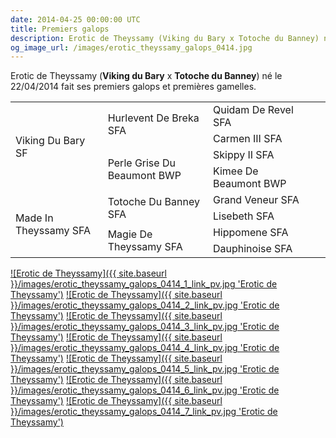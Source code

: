 ```yaml
---
date: 2014-04-25 00:00:00 UTC
title: Premiers galops
description: Erotic de Theyssamy (Viking du Bary x Totoche du Banney) né le 22/04/2014 fait ses premiers galops.
og_image_url: /images/erotic_theyssamy_galops_0414.jpg
---
```


Erotic de Theyssamy (**Viking du Bary** x **Totoche du Banney**) né le 22/04/2014 fait ses premiers galops et premières gamelles.

<table class="genealogie">
	<tr>
		<td rowspan="4" class="c-cell">Viking Du Bary SF</td>
		<td rowspan="2" class="c-cell">Hurlevent De Breka SFA</td>
		<td class="c-cell">Quidam De Revel SFA</td>
	</tr>
	<tr>
		<td class="c-cell">Carmen III SFA</td>
		<td></td>
		<td></td>
	</tr>
	<tr>
		<td rowspan="2" class="c-cell">Perle Grise Du Beaumont BWP</td>
		<td class="c-cell">Skippy II SFA</td>
		<td></td>
	</tr>
	<tr>
		<td class="c-cell">Kimee De Beaumont BWP</td>
		<td></td>
		<td></td>
	</tr>
	<tr>
		<td rowspan="4" class="c-cell">Made In Theyssamy SFA</td>
		<td rowspan="2" class="c-cell">Totoche Du Banney SFA</td>
		<td class="c-cell">Grand Veneur SFA</td>
	</tr>
	<tr>
		<td class="c-cell">Lisebeth SFA</td>
		<td></td>
		<td></td>
	</tr>
	<tr>
		<td rowspan="2" class="c-cell">Magie De Theyssamy SFA</td>
		<td class="c-cell">Hippomene SFA</td>
		<td></td>
	</tr>
	<tr>
		<td class="c-cell">Dauphinoise SFA</td>
		<td></td>
		<td></td>
	</tr>
</table>

<span class="gallery">
<a href="/images/erotic_theyssamy_galops_0414_1.jpg">![Erotic de Theyssamy]({{ site.baseurl }}/images/erotic_theyssamy_galops_0414_1_link_pv.jpg 'Erotic de Theyssamy')</a>
<a href="/images/erotic_theyssamy_galops_0414_2.jpg">![Erotic de Theyssamy]({{ site.baseurl }}/images/erotic_theyssamy_galops_0414_2_link_pv.jpg 'Erotic de Theyssamy')</a>
<a href="/images/erotic_theyssamy_galops_0414_3.jpg">![Erotic de Theyssamy]({{ site.baseurl }}/images/erotic_theyssamy_galops_0414_3_link_pv.jpg 'Erotic de Theyssamy')</a>
<a href="/images/erotic_theyssamy_galops_0414_4.jpg">![Erotic de Theyssamy]({{ site.baseurl }}/images/erotic_theyssamy_galops_0414_4_link_pv.jpg 'Erotic de Theyssamy')</a>
<a href="/images/erotic_theyssamy_galops_0414_5.jpg">![Erotic de Theyssamy]({{ site.baseurl }}/images/erotic_theyssamy_galops_0414_5_link_pv.jpg 'Erotic de Theyssamy')</a>
<a href="/images/erotic_theyssamy_galops_0414_6.jpg">![Erotic de Theyssamy]({{ site.baseurl }}/images/erotic_theyssamy_galops_0414_6_link_pv.jpg 'Erotic de Theyssamy')</a>
<a href="/images/erotic_theyssamy_galops_0414_7.jpg">![Erotic de Theyssamy]({{ site.baseurl }}/images/erotic_theyssamy_galops_0414_7_link_pv.jpg 'Erotic de Theyssamy')</a>
</span>